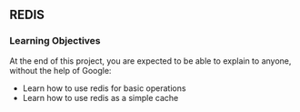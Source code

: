 ## REDIS 

### Learning Objectives
At the end of this project, you are expected to be able to explain to anyone, without the help of Google:

- Learn how to use redis for basic operations
- Learn how to use redis as a simple cache